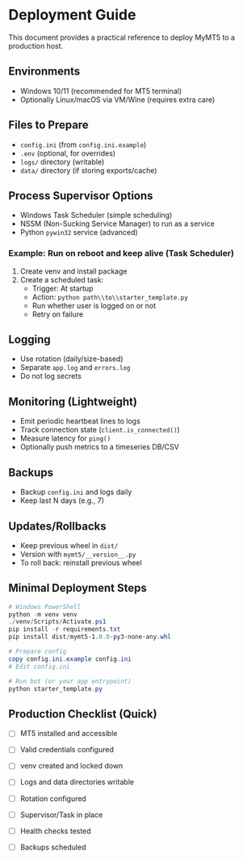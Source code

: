 # Deployment Guide

This document provides a practical reference to deploy MyMT5 to a production host.

## Environments

- Windows 10/11 (recommended for MT5 terminal)
- Optionally Linux/macOS via VM/Wine (requires extra care)

## Files to Prepare

- `config.ini` (from `config.ini.example`)
- `.env` (optional, for overrides)
- `logs/` directory (writable)
- `data/` directory (if storing exports/cache)

## Process Supervisor Options

- Windows Task Scheduler (simple scheduling)
- NSSM (Non-Sucking Service Manager) to run as a service
- Python `pywin32` service (advanced)

### Example: Run on reboot and keep alive (Task Scheduler)

1. Create venv and install package
2. Create a scheduled task:
   - Trigger: At startup
   - Action: `python path\\to\\starter_template.py`
   - Run whether user is logged on or not
   - Retry on failure

## Logging

- Use rotation (daily/size-based)
- Separate `app.log` and `errors.log`
- Do not log secrets

## Monitoring (Lightweight)

- Emit periodic heartbeat lines to logs
- Track connection state (`client.is_connected()`)
- Measure latency for `ping()`
- Optionally push metrics to a timeseries DB/CSV

## Backups

- Backup `config.ini` and logs daily
- Keep last N days (e.g., 7)

## Updates/Rollbacks

- Keep previous wheel in `dist/`
- Version with `mymt5/__version__.py`
- To roll back: reinstall previous wheel

## Minimal Deployment Steps

```powershell
# Windows PowerShell
python -m venv venv
./venv/Scripts/Activate.ps1
pip install -r requirements.txt
pip install dist/mymt5-1.0.0-py3-none-any.whl

# Prepare config
copy config.ini.example config.ini
# Edit config.ini

# Run bot (or your app entrypoint)
python starter_template.py
```

## Production Checklist (Quick)

- [ ] MT5 installed and accessible
- [ ] Valid credentials configured
- [ ] venv created and locked down
- [ ] Logs and data directories writable
- [ ] Rotation configured
- [ ] Supervisor/Task in place
- [ ] Health checks tested
- [ ] Backups scheduled

